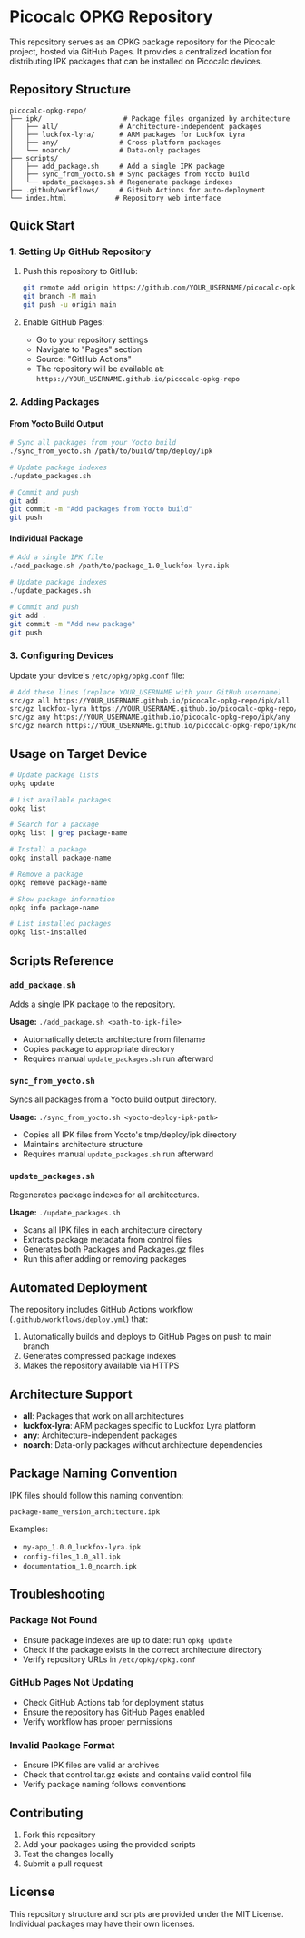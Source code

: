 # Picocalc OPKG Repository

This repository serves as an OPKG package repository for the Picocalc project, hosted via GitHub Pages. It provides a centralized location for distributing IPK packages that can be installed on Picocalc devices.

## Repository Structure

```
picocalc-opkg-repo/
├── ipk/                    # Package files organized by architecture
│   ├── all/               # Architecture-independent packages
│   ├── luckfox-lyra/      # ARM packages for Luckfox Lyra
│   ├── any/               # Cross-platform packages
│   └── noarch/            # Data-only packages
├── scripts/
│   ├── add_package.sh     # Add a single IPK package
│   ├── sync_from_yocto.sh # Sync packages from Yocto build
│   └── update_packages.sh # Regenerate package indexes
├── .github/workflows/     # GitHub Actions for auto-deployment
└── index.html            # Repository web interface
```

## Quick Start

### 1. Setting Up GitHub Repository

1. Push this repository to GitHub:
   ```bash
   git remote add origin https://github.com/YOUR_USERNAME/picocalc-opkg-repo.git
   git branch -M main
   git push -u origin main
   ```

2. Enable GitHub Pages:
   - Go to your repository settings
   - Navigate to "Pages" section
   - Source: "GitHub Actions"
   - The repository will be available at: `https://YOUR_USERNAME.github.io/picocalc-opkg-repo`

### 2. Adding Packages

#### From Yocto Build Output
```bash
# Sync all packages from your Yocto build
./sync_from_yocto.sh /path/to/build/tmp/deploy/ipk

# Update package indexes
./update_packages.sh

# Commit and push
git add .
git commit -m "Add packages from Yocto build"
git push
```

#### Individual Package
```bash
# Add a single IPK file
./add_package.sh /path/to/package_1.0_luckfox-lyra.ipk

# Update package indexes
./update_packages.sh

# Commit and push
git add .
git commit -m "Add new package"
git push
```

### 3. Configuring Devices

Update your device's `/etc/opkg/opkg.conf` file:

```bash
# Add these lines (replace YOUR_USERNAME with your GitHub username)
src/gz all https://YOUR_USERNAME.github.io/picocalc-opkg-repo/ipk/all
src/gz luckfox-lyra https://YOUR_USERNAME.github.io/picocalc-opkg-repo/ipk/luckfox-lyra
src/gz any https://YOUR_USERNAME.github.io/picocalc-opkg-repo/ipk/any
src/gz noarch https://YOUR_USERNAME.github.io/picocalc-opkg-repo/ipk/noarch
```

## Usage on Target Device

```bash
# Update package lists
opkg update

# List available packages
opkg list

# Search for a package
opkg list | grep package-name

# Install a package
opkg install package-name

# Remove a package
opkg remove package-name

# Show package information
opkg info package-name

# List installed packages
opkg list-installed
```

## Scripts Reference

### `add_package.sh`
Adds a single IPK package to the repository.

**Usage:** `./add_package.sh <path-to-ipk-file>`

- Automatically detects architecture from filename
- Copies package to appropriate directory
- Requires manual `update_packages.sh` run afterward

### `sync_from_yocto.sh`
Syncs all packages from a Yocto build output directory.

**Usage:** `./sync_from_yocto.sh <yocto-deploy-ipk-path>`

- Copies all IPK files from Yocto's tmp/deploy/ipk directory
- Maintains architecture structure
- Requires manual `update_packages.sh` run afterward

### `update_packages.sh`
Regenerates package indexes for all architectures.

**Usage:** `./update_packages.sh`

- Scans all IPK files in each architecture directory
- Extracts package metadata from control files
- Generates both Packages and Packages.gz files
- Run this after adding or removing packages

## Automated Deployment

The repository includes GitHub Actions workflow (`.github/workflows/deploy.yml`) that:

1. Automatically builds and deploys to GitHub Pages on push to main branch
2. Generates compressed package indexes
3. Makes the repository available via HTTPS

## Architecture Support

- **all**: Packages that work on all architectures
- **luckfox-lyra**: ARM packages specific to Luckfox Lyra platform
- **any**: Architecture-independent packages
- **noarch**: Data-only packages without architecture dependencies

## Package Naming Convention

IPK files should follow this naming convention:
```
package-name_version_architecture.ipk
```

Examples:
- `my-app_1.0.0_luckfox-lyra.ipk`
- `config-files_1.0_all.ipk`
- `documentation_1.0_noarch.ipk`

## Troubleshooting

### Package Not Found
- Ensure package indexes are up to date: run `opkg update`
- Check if the package exists in the correct architecture directory
- Verify repository URLs in `/etc/opkg/opkg.conf`

### GitHub Pages Not Updating
- Check GitHub Actions tab for deployment status
- Ensure the repository has GitHub Pages enabled
- Verify workflow has proper permissions

### Invalid Package Format
- Ensure IPK files are valid ar archives
- Check that control.tar.gz exists and contains valid control file
- Verify package naming follows conventions

## Contributing

1. Fork this repository
2. Add your packages using the provided scripts
3. Test the changes locally
4. Submit a pull request

## License

This repository structure and scripts are provided under the MIT License. Individual packages may have their own licenses.